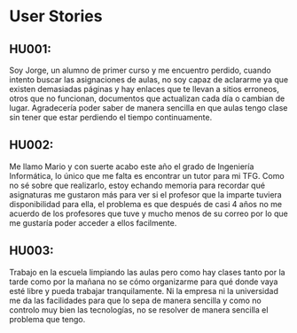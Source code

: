# User Stories

## HU001:
Soy Jorge, un alumno de primer curso y me encuentro perdido, cuando intento buscar las asignaciones de aulas, no soy capaz de aclararme ya que existen demasiadas páginas y hay enlaces que te llevan a sitios erroneos, otros que no funcionan, documentos que actualizan cada día o cambian de lugar. Agradecería poder saber de manera sencilla en que aulas tengo clase sin tener que estar perdiendo el tiempo continuamente.

## HU002:
Me llamo Mario y con suerte acabo este año el grado de Ingeniería Informática, lo único que me falta es encontrar un tutor para mi TFG. Como no sé sobre que realizarlo, estoy echando memoria para recordar qué asignaturas me gustaron más para ver si el profesor que la imparte tuviera disponibilidad para ella, el problema es que después de casi 4 años no me acuerdo de los profesores que tuve y mucho menos de su correo por lo que me gustaría poder acceder a ellos facilmente.

## HU003:
Trabajo en la escuela limpiando las aulas pero como hay clases tanto por la tarde como por la mañana no se cómo organizarme para qué donde vaya esté libre y pueda trabajar tranquilamente. Ni la empresa ni la universidad me da las facilidades para que lo sepa de manera sencilla y como no controlo muy bien las tecnologías, no se resolver de manera sencilla el problema que tengo.
